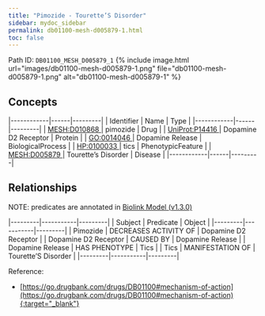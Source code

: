 ```yaml
---
title: "Pimozide - Tourette’S Disorder"
sidebar: mydoc_sidebar
permalink: db01100-mesh-d005879-1.html
toc: false 
---
```



Path ID: `DB01100_MESH_D005879_1`
{% include image.html url="images/db01100-mesh-d005879-1.png" file="db01100-mesh-d005879-1.png" alt="db01100-mesh-d005879-1" %}

## Concepts

|------------|------|---------|
| Identifier | Name | Type    |
|------------|------|---------|
| <a href="https://identifiers.org/MESH:D010868">MESH:D010868 </a> | pimozide | Drug |
| <a href="https://identifiers.org/UniProt:P14416">UniProt:P14416 </a> | Dopamine D2 Receptor | Protein |
| <a href="https://identifiers.org/GO:0014046">GO:0014046 </a> | Dopamine Release | BiologicalProcess |
| <a href="https://identifiers.org/HP:0100033">HP:0100033 </a> | tics | PhenotypicFeature |
| <a href="https://identifiers.org/MESH:D005879">MESH:D005879 </a> | Tourette’s Disorder | Disease |
|------------|------|---------|

## Relationships


NOTE: predicates are annotated in <a href="https://github.com/biolink/biolink-model/releases/tag/v1.3.0">Biolink Model (v1.3.0)</a>

|---------|-----------|---------|
| Subject | Predicate | Object  |
|---------|-----------|---------|
| Pimozide | DECREASES ACTIVITY OF | Dopamine D2 Receptor |
| Dopamine D2 Receptor | CAUSED BY | Dopamine Release |
| Dopamine Release | HAS PHENOTYPE | Tics |
| Tics | MANIFESTATION OF | Tourette’S Disorder |
|---------|-----------|---------|

Reference:
  - [https://go.drugbank.com/drugs/DB01100#mechanism-of-action](https://go.drugbank.com/drugs/DB01100#mechanism-of-action){:target="_blank"}